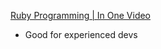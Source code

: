 [Ruby Programming | In One Video](https://www.youtube.com/watch?v=8wZ2ZD--VTk)

- Good for experienced devs